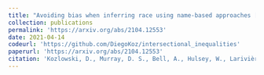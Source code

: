 ```yaml
---
title: "Avoiding bias when inferring race using name-based approaches [Pre-print]"
collection: publications
permalink: 'https://arxiv.org/abs/2104.12553'
date: 2021-04-14
codeurl: 'https://github.com/DiegoKoz/intersectional_inequalities'
paperurl: 'https://arxiv.org/abs/2104.12553'
citation: 'Kozlowski, D., Murray, D. S., Bell, A., Hulsey, W., Larivière, V., Monroe-White, T., & Sugimoto, C. R. (2021). ArXiv:2104.12553 [Physics].'
---
```

